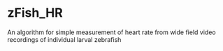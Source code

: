 # zFish_HR
An algorithm for simple measurement of heart rate from wide field video recordings of individual larval zebrafish

